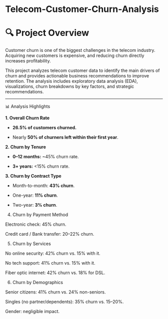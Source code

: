 # Telecom-Customer-Churn-Analysis

# 🔍 Project Overview

Customer churn is one of the biggest challenges in the telecom industry. Acquiring new customers is expensive, and reducing churn directly increases profitability.

This project analyzes telecom customer data to identify the main drivers of churn and provides actionable business recommendations to improve retention. The analysis includes exploratory data analysis (EDA), visualizations, churn breakdowns by key factors, and strategic recommendations.

---

📊 Analysis Highlights

**1. Overall Churn Rate**

* **26.5% of customers churned.**

* Nearly **50% of churners left within their first year**.

**2. Churn by Tenure**

* **0–12 months:** ~45% churn rate.

* **3+ years:** <15% churn rate.

**3. Churn by Contract Type**

* Month-to-month: **43% churn**.

* One-year: **11% churn**.

* Two-year: **3% churn**.

4. Churn by Payment Method

Electronic check: 45% churn.

Credit card / Bank transfer: 20–22% churn.

5. Churn by Services

No online security: 42% churn vs. 15% with it.

No tech support: 41% churn vs. 15% with it.

Fiber optic internet: 42% churn vs. 18% for DSL.

6. Churn by Demographics

Senior citizens: 41% churn vs. 24% non-seniors.

Singles (no partner/dependents): 35% churn vs. 15–20%.

Gender: negligible impact.

